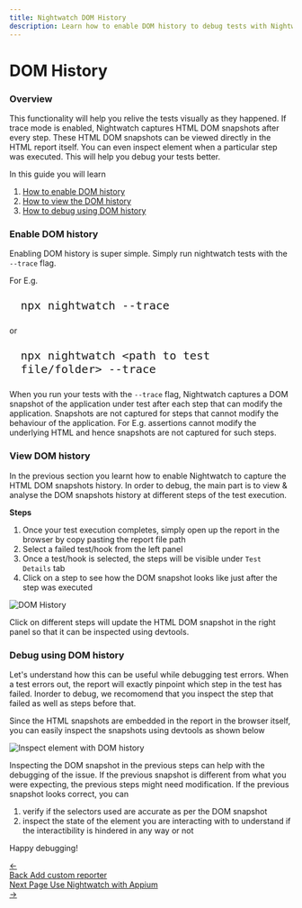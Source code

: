 ```yaml
---
title: Nightwatch DOM History
description: Learn how to enable DOM history to debug tests with Nightwatch
---
```


<div class="page-header"><h1>DOM History</h1></div>

### Overview

This functionality will help you relive the tests visually as they happened. If trace mode is enabled, Nightwatch captures HTML DOM snapshots after every step. These HTML DOM snapshots can be viewed directly in the HTML report itself. You can even inspect element when a particular step was executed. This will help you debug your tests better.

In this guide you will learn
1. [How to enable DOM history][1]
2. [How to view the DOM history][2]
3. [How to debug using DOM history][3]

### Enable DOM history

Enabling DOM history is super simple. Simply run nightwatch tests with the `--trace` flag. 

For E.g.

<pre style="max-width: 800px; border-radius: 10px; padding: 10px 20px"><code class="language-bash" style="font-size: 20px">npx nightwatch --trace</code></pre>

or

<pre style="max-width: 800px; border-radius: 10px; padding: 10px 20px"><code class="language-bash" style="font-size: 20px">npx nightwatch &lt;path to test file/folder&gt; --trace</code></pre>

When you run your tests with the `--trace` flag, Nightwatch captures a DOM snapshot of the application under test after each step that can modify the application. Snapshots are not captured for steps that cannot modify the behaviour of the application. For E.g. assertions cannot modify the underlying HTML and hence snapshots are not captured for such steps. 

### View DOM history

In the previous section you learnt how to enable Nightwatch to capture the HTML DOM snapshots history. In order to debug, the main part is to view & analyse the DOM snapshots history at different steps of the test execution.

**Steps**
1. Once your test execution completes, simply open up the report in the browser by copy pasting the report file path
2. Select a failed test/hook from the left panel
3. Once a test/hook is selected, the steps will be visible under `Test Details` tab
4. Click on a step to see how the DOM snapshot looks like just after the step was executed

![DOM History][image-1]

Click on different steps will update the HTML DOM snapshot in the right panel so that it can be inspected using devtools.

### Debug using DOM history

Let's understand how this can be useful while debugging test errors. When a test errors out, the report will exactly pinpoint which step in the test has failed. Inorder to debug, we recomomend that you inspect the step that failed as well as steps before that. 

Since the HTML snapshots are embedded in the report in the browser itself, you can easily inspect the snapshots using devtools as shown below

![Inspect element with DOM history][image-2]

Inspecting the DOM snapshot in the previous steps can help with the debugging of the issue. If the previous snapshot is different from what you were expecting, the previous steps might need modification. If the previous snapshot looks correct, you can 
1. verify if the selectors used are accurate as per the DOM snapshot
2. inspect the state of the element you are interacting with to understand if the interactibility is hindered in any way or not

Happy debugging!

[1]:  /guide/reporters/dom-history.html#enable-dom-history
[2]:  /guide/reporters/dom-history.html#view-dom-history
[3]:  /guide/reporters/dom-history.html#debug-using-dom-history

[image-1]:  https://github.com/nightwatchjs/nightwatch-docs/assets/1677755/034456b3-7f06-4660-b546-b8ad606a56d4
[image-2]:  https://github.com/nightwatchjs/nightwatch-docs/assets/1677755/709bdfc8-5380-496d-afc2-6adfd55c79a8

<div class="doc-pagination pt-40">
  <div class="previous">
    <a href="https://nightwatchjs.org/guide/reporters/create-custom-reporter.html">
      <span>←</span>
        <div class="d-flex flex-column">
          <span class="smallT">Back</span>
          <span class="bigT">Add custom reporter</span>
        </div>
    </a>
  </div>
  <div class="next">
    <a href="https://nightwatchjs.org/guide/mobile-web-testing/with-appium.html">
        <div class="d-flex flex-column">
          <span class="smallT">Next Page</span>
          <span class="bigT">Use Nightwatch with Appium</span>
        </div>
        <span>→</span>
    </a>
  </div>
</div>